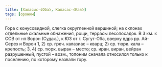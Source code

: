 ```yaml
---
title: [Халасыс-❮Оба❯, Каласас-❮Кая❯]
tags: [ороним]
---
```


Гора с конусовидной, слегка округленной вершиной; на склонах отдельные скальные
обнажения, рощи, террасы лесопосадок. В 3 км. к ССВ от нп Ворон (Судак.), к ЮЗ
от г. Сугут-Оба, вверху вдрз рр. Ай-Серез и Ворон 1, 2) ср. греч. калазиас –
кварц; 2) ср. тюрк. кала – крепость; 3, 4) ср. тюрк. выран – место; ср. иран.
виран, вейран разрушенный, пустой – возм., топоним сначала относился только к
поселению, по которому назвали гору.
